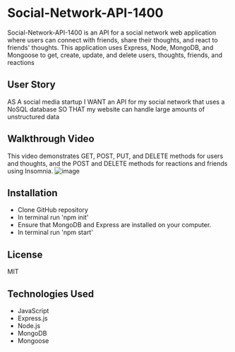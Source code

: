# Social-Network-API-1400

Social-Network-API-1400 is an API for a social network web application where users can connect with friends, share their thoughts, and react to friends' thoughts. This application uses Express, Node, MongoDB, and Mongoose to get, create, update, and delete users, thoughts, friends, and reactions

## User Story
AS A social media startup
I WANT an API for my social network that uses a NoSQL database
SO THAT my website can handle large amounts of unstructured data

## Walkthrough Video


This video demonstrates GET, POST, PUT, and DELETE methods for users and thoughts, and the POST and DELETE methods for reactions and friends using Insomnia.
![image](https://user-images.githubusercontent.com/79875711/126011903-9e6ca4ea-6524-445f-9eec-9ce6798c09c8.png)


## Installation 
* Clone GitHub repository
* In terminal run 'npm init'
* Ensure that MongoDB and Express are installed on your computer.
* In terminal run 'npm start'

## License
MIT

## Technologies Used
* JavaScript
* Express.js
* Node.js
* MongoDB
* Mongoose
